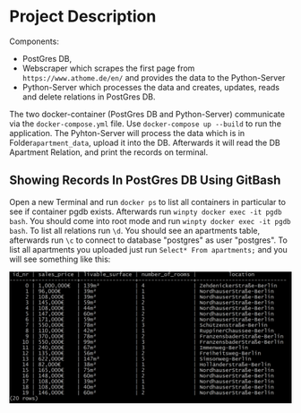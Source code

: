 # Project Description
Components: 
- PostGres DB, 
- Webscraper which scrapes the first page from ```https://www.athome.de/en/``` and provides the data to the Python-Server
- Python-Server which processes the data and creates, updates, reads and delete relations in PostGres DB.

The two docker-container (PostGres DB and Python-Server) communicate via the ```docker-compose.yml``` file. Use ```docker-compose up --build``` to run the application. 
The Pyhton-Server will process the data which is in Folder```apartment_data```, upload it into the DB. Afterwards it will read the DB Apartment Relation, and print the records on terminal.

## Showing Records In PostGres DB Using GitBash
Open a new Terminal and run ```docker ps``` to list all containers in particular to see if container pgdb exists. Afterwards run ```winpty docker exec -it pgdb bash```. 
You should come into root mode and run ```winpty docker exec -it pgdb bash```. To list all relations run ```\d```. 
You should see an apartments table, afterwards run ```\c``` to connect to database "postgres" as user "postgres". To list all apartments you uploaded just run ```Select* From apartments;``` and you will see something like this: 

<img src = "images/db_records.png"/>
